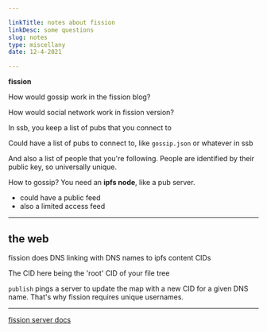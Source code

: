 ```yaml
---

linkTitle: notes about fission
linkDesc: some questions
slug: notes
type: miscellany
date: 12-4-2021

---
```


**fission**

How would gossip work in the fission blog?

How would social network work in fission version?

In ssb, you keep a list of pubs that you connect to

Could have a list of pubs to connect to, like `gossip.json` or whatever in ssb

And also a list of people that you're following. People are identified by their public key, so universally unique.

How to gossip? You need an **ipfs node**, like a pub server.
* could have a public feed
* also a limited access feed

-------------------------------------------------------

## the web

fission does DNS linking with DNS names to ipfs content CIDs

The CID here being the 'root' CID of your file tree

`publish` pings a server to update the map with a new CID for a given DNS name. That's why fission requires unique usernames.

------------------------------------------

[fission server docs](https://runfission.net/docs/)

